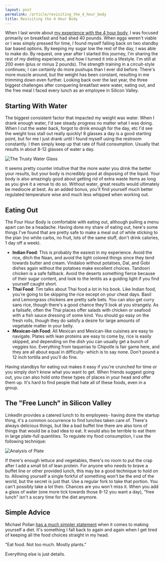 ```yaml
---
layout: post
permalink: /article/revisiting_the_4_hour_body
title: Revisiting the 4 Hour Body
---
```


When I last wrote about [my experience with the 4 hour body](/article/4_hour_body), I was focused primarily on breakfast and had shed 40 pounds. When eggs weren't viable or I was simply pressed for time, I found myself falling back on two standby bar based options. By keeping my sugar low the rest of the day, I was able to make do. By request, one year after I started this journey, I'm sharing the rest of my dieting experience, and how I turned it into a lifestyle. I'm still at 200 even (plus or minus 2 pounds). The strength training in a circuit-style continues; I can certainly do more pushups than I ever did before. There's more muscle around, but the weight has been constant, resulting in me trimming down even further. Looking back over the last year, the three biggest challenges after conquering breakfast were water, eating out, and the free meal I faced every lunch as an employee in Silicon Valley.

Starting With Water
---
The biggest consistent factor that impacted my weight was water. When I drank enough water, I'd see steady progress no matter what I was doing. When I cut the water back, forgot to drink enough for the day, etc I'd see the weight loss stall out really quickly! 8 glasses a day is a good starting point, but for me I just drank until I found myself using the restroom constantly. I then simply keep up that rate of fluid consumption. Usually that results in about 8-12 glasses of water a day.

![The Trusty Water Glass](https://lh6.googleusercontent.com/-1JPvKdsFH-k/Tw43gumt61I/AAAAAAAAA4A/RBIe23nmFXQ/s200/IMG_20120111_171251.jpg)

It seems pretty counter intuitive that the more water you drink the better your results, but your body is incredibly good at disposing of the liquid. Your body is also amazingly good about getting rid of extra waste items as long as you give it a venue to do so. Without water, great results would ultimately be mediocre at best. As an added bonus, you'll find yourself much better regulated temperature wise and much less whipped when working out.

Eating Out
---
The Four Hour Body is comfortable with eating out, although pulling a menu apart can be a headache. Having done my share of eating out, here's some things I've found that are pretty safe to make a meal out of while sticking to the plan (no white carbs, no fruit, lots of the same stuff, don't drink calories, 1 day off a week).

* **Indian Food**: This is probably the easiest in my experience. Avoid the rice, ditch the Naan, and avoid the light colored things since they tend towards butter and cream. Vindaloo without potatoes, Dal, and Gobi dishes again without the potatoes make excellent choices. Tandoori chicken is a safe fallback. Avoid the deserts something fierce because of their sugar content, and look to the lentils as a guiding light if you find yourself caught short.
* **Thai Food**: Tim talks about Thai food a lot in his book. Like Indian food, you're going to be skipping the rice except on your cheat days. Basil and Lemongrass chickens are pretty safe bets. You can also get curry sans rice, though there's a good chance they'll look at you strangely. As a failsafe, often the Thai places offer salads with chicken or seafood with a fish sauce dressing of some kind. You should go easy on the fresh rolls, though they do satisfy a desire for large amounts of vegetable matter in your belly.
* **Mexican-ish Food**: All Mexican and Mexican-like cuisines are easy to navigate. Plates with lean proteins are easy to come by, rice is easily skipped, and depending on the dish you can usually get a bunch of veggies too. Everything from taquerias to Chipotle is fair game here, and they are all about equal in difficulty- which is to say none. Don't pound a 12 inch tortilla and you'll do fine.

Having standbys for eating out makes it easy if you're crunched for time or you simply don't know what you want to get. When friends suggest going out, you can also hold onto these types of places in your head and offer them up. It's hard to find people that hate all of these foods, even in a group.

The "Free Lunch" in Silicon Valley
---
LinkedIn provides a catered lunch to its employees- having done the startup thing, it's a common occurrence to find lunches taken care of. There's always delicious things, but like a bad buffet line there are also tons of things that would be a bad idea to eat. It would also be terrible to eat them in large plate-full quantities. To regulate my food consumption, I use the following technique:

![Analysis of Plate](https://lh5.googleusercontent.com/-ytSukspWkYs/Tw42U7ljBFI/AAAAAAAAA3k/_uPmT9jzLLM/s200/screenshot_01.jpg)

If there's enough lettuce and vegetables, there's no room to put the crap after I add a small bit of lean protein. For anyone who needs to brave a buffet line or other provided lunch, this may be a good technique to hold on to. Allowing yourself a single forkful of something won't be the end of the world, but the secret is just that. Use a regular fork to take that portion. You can't possibly take a lot then. Chances are you won't miss it. When you add a glass of water (one more tick towards those 8-12 you want a day), "free lunch" isn't a scary time for the diet anymore.

Simple Advice
---
Michael Pollan [has a much simpler statement](http://www.nytimes.com/2007/01/28/magazine/28nutritionism.t.html?pagewanted=all) when it comes to making yourself a diet. It's something I fall back to again and again when I get tired of keeping all the food choices straight in my head.

"Eat food. Not too much. Mostly plants."

Everything else is just details.

